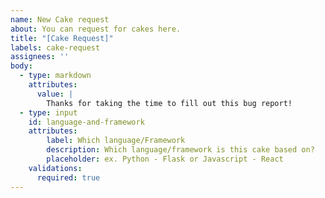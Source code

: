 ```yaml
---
name: New Cake request
about: You can request for cakes here.
title: "[Cake Request]"
labels: cake-request
assignees: ''
body:
  - type: markdown
    attributes:
      value: |
        Thanks for taking the time to fill out this bug report!
  - type: input
    id: language-and-framework
    attributes:
        label: Which language/Framework
        description: Which language/framework is this cake based on?
        placeholder: ex. Python - Flask or Javascript - React
    validations:
      required: true
---
```



